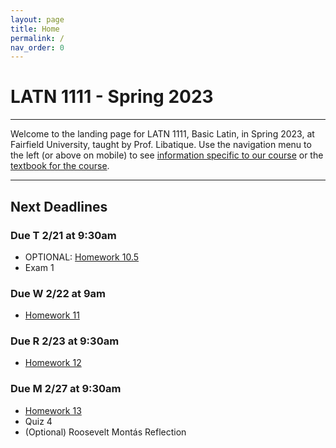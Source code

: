 ```yaml
---
layout: page
title: Home
permalink: /
nav_order: 0
---
```


# LATN 1111 - Spring 2023

***

Welcome to the landing page for LATN 1111, Basic Latin, in Spring 2023, at Fairfield University, taught by Prof. Libatique. Use the navigation menu to the left (or above on mobile) to see [information specific to our course](/course_info) or the [textbook for the course](/textbook).

***

## Next Deadlines

### Due T 2/21 at 9:30am

* OPTIONAL: [Homework 10.5](../homework/homework#homework-105)
* Exam 1

### Due W 2/22 at 9am

* [Homework 11](../homework/homework#homework-11-due-w-222)

### Due R 2/23 at 9:30am

* [Homework 12](../homework/homework#homework-12-due-r-223)

### Due M 2/27 at 9:30am

* [Homework 13](../homework/homework#homework-13-due-m-227)
* Quiz 4
* (Optional) Roosevelt Montás Reflection